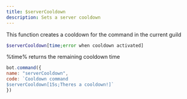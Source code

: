 ```yaml
---
title: $serverCooldown
description: Sets a server cooldown
---
```


This function creates a cooldown for the command in the current guild

```php
$serverCooldown[time;error when cooldown activated]
```


%time% returns the remaining cooldown time
 

```javascript
bot.command({
name: "serverCooldown",
code: `Cooldown command
$serverCooldown[15s;Theres a cooldown!]`
})
```

